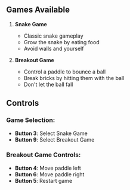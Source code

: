 ## Games Available

1. **Snake Game**
   - Classic snake gameplay
   - Grow the snake by eating food
   - Avoid walls and yourself

2. **Breakout Game**
   - Control a paddle to bounce a ball
   - Break bricks by hitting them with the ball
   - Don't let the ball fall

## Controls

### Game Selection:
- **Button 3**: Select Snake Game
- **Button 9**: Select Breakout Game
### Breakout Game Controls:
- **Button 4**: Move paddle left
- **Button 6**: Move paddle right 
- **Button 5**: Restart game


